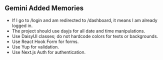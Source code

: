 ## Gemini Added Memories
- If I go to /login and am redirected to /dashboard, it means I am already logged in.
- The project should use dayjs for all date and time manipulations.
- Use DaisyUI classes; do not hardcode colors for texts or backgrounds.
- Use React Hook Form for forms.
- Use Yup for validation.
- Use Next.js Auth for authentication.